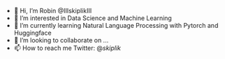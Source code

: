 - 👋 Hi, I’m Robin @IIIskiplikIII
- 👀 I’m interested in Data Science and Machine Learning
- 🌱 I’m currently learning Natural Language Processing with Pytorch and Huggingface
- 💞️ I’m looking to collaborate on ...
- 📫 How to reach me Twitter: @_skiplik_

<!---
IIIskiplikIII/IIIskiplikIII is a ✨ special ✨ repository because its `README.md` (this file) appears on your GitHub profile.
You can click the Preview link to take a look at your changes.
--->
